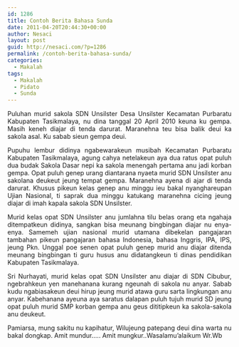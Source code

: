 ```yaml
---
id: 1286
title: Contoh Berita Bahasa Sunda
date: 2011-04-20T20:44:30+00:00
author: Nesaci
layout: post
guid: http://nesaci.com/?p=1286
permalink: /contoh-berita-bahasa-sunda/
categories:
  - Makalah
tags:
  - Makalah
  - Pidato
  - Sunda
---
```

<p style="text-align: justify;">
  Puluhan murid sakola SDN Unsilster Desa Unsilster Kecamatan Purbaratu Kabupaten Tasikmalaya, nu dina tanggal 20 April 2010 keuna ku gempa. Masih keneh diajar di tenda darurat. Maranehna teu bisa balik deui ka sakola asal. Ku sabab sieun gempa deui.
</p>

<p style="text-align: justify;">
  Pupuhu lembur didinya ngabewarakeun musibah Kecamatan Purbaratu Kabupaten Tasikmalaya, agung cahya netelakeun aya dua ratus opat puluh dua budak Sakola Dasar nepi ka sakola menengah pertama anu jadi korban gempa. Opat puluh genep urang diantarana nyaeta murid SDN Unsilster anu sakolana deukeut jeung tempat gempa. Maranehna ayena di ajar di tenda darurat. Khusus pikeun kelas genep anu minggu ieu bakal nyanghareupan Ujian Nasional, ti saprak dua minggu katukang maranehna cicing jeung diajar di imah kapala sakola SDN Unsilster.
</p>

<p style="text-align: justify;">
  Murid kelas opat SDN Unsilster anu jumlahna tilu belas orang eta ngahaja ditempatkeun didinya, sangkan bisa meunang bingbingan diajar nu enya-enya. Samemeh ujian nasional murid utamana dibekelan pangajaran tambahan pikeun pangajaran bahasa Indonesia, bahasa Inggris, IPA, IPS, jeung Pkn. Unggal poe senen opat puluh genep murid anu diajar ditenda meunang bingbingan ti guru husus anu didatangkeun ti dinas pendidikan Kabupaten Tasikmalaya.
</p>

<p style="text-align: justify;">
  Sri Nurhayati, murid kelas opat SDN Unsilster anu diajar di SDN Cibubur, ngebrahkeun yen manehanana kurang ngeunah di sakola nu anyar. Sabab kudu ngabiasakeun deui hirup jeung murid atawa guru sarta lingkungan anu anyar. Kabehanana ayeuna aya saratus dalapan puluh tujuh murid SD jeung opat puluh murid SMP korban gempa anu geus dititipkeun ka sakola-sakola anu deukeut.
</p>

<p style="text-align: justify;">
  Pamiarsa, mung sakitu nu kapihatur, Wilujeung patepang deui dina warta nu bakal dongkap. Amit mundur….. Amit mungkur..Wasalamu’alaikum Wr.Wb
</p>